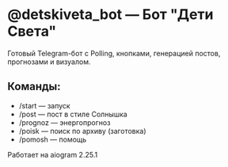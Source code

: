 # @detskiveta_bot — Бот "Дети Света"

Готовый Telegram-бот с Polling, кнопками, генерацией постов, прогнозами и визуалом.

## Команды:
- /start — запуск
- /post — пост в стиле Солнышка
- /prognoz — энергопрогноз
- /poisk — поиск по архиву (заготовка)
- /pomosh — помощь

Работает на aiogram 2.25.1